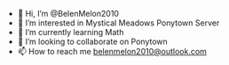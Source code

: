 - 👋 Hi, I’m @BelenMelon2010
- 👀 I’m interested in Mystical Meadows Ponytown Server
- 🌱 I’m currently learning Math
- 💞️ I’m looking to collaborate on Ponytown
- 📫 How to reach me belenmelon2010@outlook.com

<!---
BelenMelon2010/BelenMelon2010 is a ✨ special ✨ repository because its `README.md` (this file) appears on your GitHub profile.
You can click the Preview link to take a look at your changes.
--->
